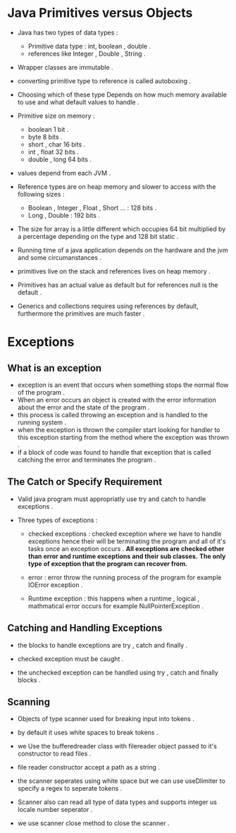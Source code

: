 # Java Primitives versus Objects

- Java has two types of data types :
    - Primitive data type : int, boolean , double .
    - references like Integer , Double , String .

- Wrapper classes are immutable .
- converting primitive type to reference is called autoboxing .
- Choosing which of these type Depends on how much memory available to use and what default values to handle .

- Primitive size on memory : 
    - boolean 1 bit .
    - byte 8 bits .
    - short , char 16 bits .
    - int , float 32 bits .
    - double , long 64 bits .

- values depend from each JVM .

- Reference types are on heap memory and slower to access with the following sizes : 
    - Boolean , Integer , Float , Short ... : 128 bits .
    - Long , Double : 192 bits .


- The size for array is a little different which occupies 64 bit multiplied by a percentage depending on the type and 128 bit static .

- Running time of a java application depends on the hardware and the jvm and some circumanstances .

- primitives live on the stack and references lives on heap memory .

- Primitives has an actual value as default but for references null is the default .

- Generics and collections requires using references by default, furthermore the primitives are much faster .

# Exceptions
## What is an exception 

- exception is an event that occurs when something stops the normal flow of the program .
- When an error occurs an object is created with the error information about the error and the state of the program .
- this process is called throwing an exception and is handled to the running system .
- when the exception is thrown the compiler start looking for handler to this exception starting from the method where the exception was thrown .
- if a block of code was found to handle that exception that is called catching the error and terminates the program .

## The Catch or Specify Requirement
- Valid java program must appropriatly use try and catch to handle exceptions .

- Three types of exceptions : 
    - checked exceptions : checked exception where we have to handle exceptions hence their will be terminating the program and all of it's tasks once an exception occurs .
    **All exceptions are checked other than error and runtime exceptions and their sub classes.**
    **The only type of exception that the program can recover from.**


    - error : error throw the running process of the program for example IOError exception .

    - Runtime exception : this happens when a runtime , logical , mathmatical error occurs for example NullPointerException .

## Catching and Handling Exceptions

- the blocks to handle exceptions are try , catch and finally .
- checked exception must be caught .

- the unchecked exception can be handled using try , catch and finally blocks .


## Scanning

- Objects of type scanner used for breaking input into tokens .

- by default it uses white spaces to break tokens .

- we Use the bufferedreader class with filereader object passed to it's constructor to read files .
- file reader constructor accept a path as a string .

- the scanner seperates using white space but we can use useDlimiter to specify a regex to seperate tokens .

- Scanner also can read all type of data types and supports integer us locale number seperator .

- we use scanner close method to close the scanner .